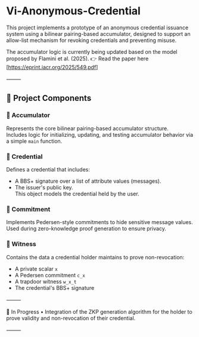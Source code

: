 
# Vi-Anonymous-Credential

This project implements a prototype of an anonymous credential issuance system using a bilinear pairing-based accumulator, designed to support an allow-list mechanism for revoking credentials and preventing misuse.

The accumulator logic is currently being updated based on the model proposed by Flamini et al. (2025).
👉 Read the paper here [https://eprint.iacr.org/2025/549.pdf]

⸻

## 🔧 Project Components

### 🧩 Accumulator  
Represents the core bilinear pairing-based accumulator structure.  
Includes logic for initializing, updating, and testing accumulator behavior via a simple `main` function.

### 📜 Credential  
Defines a credential that includes:  
- A BBS+ signature over a list of attribute values (messages).  
- The issuer's public key.  
This object models the credential held by the user.

### 🔐 Commitment  
Implements Pedersen-style commitments to hide sensitive message values.  
Used during zero-knowledge proof generation to ensure privacy.

### 🧾 Witness  
Contains the data a credential holder maintains to prove non-revocation:  
- A private scalar `x`  
- A Pedersen commitment `c_x`  
- A trapdoor witness `w_x_t`  
- The credential's BBS+ signature  

⸻

🚧 In Progress
	•	Integration of the ZKP generation algorithm for the holder to prove validity and non-revocation of their credential.

⸻
